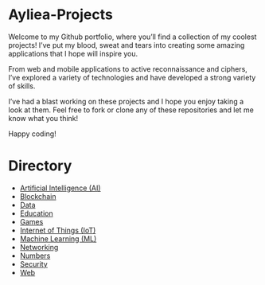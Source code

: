 # Ayliea-Projects

Welcome to my Github portfolio, where you’ll find a collection of my coolest projects! I’ve put my blood, sweat and tears into creating some amazing applications that I hope will inspire you.

From web and mobile applications to active reconnaissance and ciphers, I’ve explored a variety of technologies and have developed a strong variety of skills.

I’ve had a blast working on these projects and I hope you enjoy taking a look at them. Feel free to fork or clone any of these repositories and let me know what you think!

Happy coding!

# Directory

- [Artificial Intelligence (AI)](https://github.com/Ayliea/Ayliea-Projects/blob/main/Artificial-Intelligence) 
- [Blockchain](https://github.com/Ayliea/Ayliea-Projects/blob/main/Blockchain) 
- [Data](https://github.com/Ayliea/Ayliea-Projects/blob/main/Data) 
- [Education](https://github.com/Ayliea/Ayliea-Projects/blob/main/Education) 
- [Games](https://github.com/Ayliea/Ayliea-Projects/blob/main/Games) 
- [Internet of Things (IoT)](https://github.com/Ayliea/Ayliea-Projects/blob/main/Internet-of-Things) 
- [Machine Learning (ML)](https://github.com/Ayliea/Ayliea-Projects/blob/main/Machine-Learning) 
- [Networking](https://github.com/Ayliea/Ayliea-Projects/blob/main/Networking) 
- [Numbers](https://github.com/Ayliea/Ayliea-Projects/blob/main/Numbers) 
- [Security](https://github.com/Ayliea/Ayliea-Projects/blob/main/Cybersecurity) 
- [Web](https://github.com/Ayliea/Ayliea-Projects/blob/main/Web)
